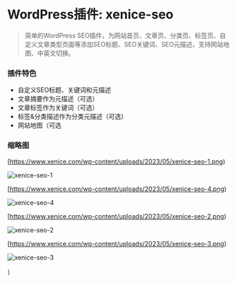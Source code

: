 # WordPress插件: xenice-seo
> 简单的WordPress SEO插件，为网站首页、文章页、分类页、标签页、自定义文章类型页面等添加SEO标题、SEO关键词、SEO元描述，支持网站地图、中英文切换。  

### 插件特色

- 自定义SEO标题、关键词和元描述
- 文章摘要作为元描述（可选）
- 文章标签作为关键词（可选）
- 标签&分类描述作为分类元描述（可选）
- 网站地图（可选


### 缩略图

[https://www.xenice.com/wp-content/uploads/2023/05/xenice-seo-1.png)

![xenice-seo-1](https://www.xenice.com/wp-content/uploads/2023/05/xenice-seo-1.png)

[https://www.xenice.com/wp-content/uploads/2023/05/xenice-seo-4.png)

![xenice-seo-4](https://www.xenice.com/wp-content/uploads/2023/05/xenice-seo-4.png)

[https://www.xenice.com/wp-content/uploads/2023/05/xenice-seo-2.png)

![xenice-seo-2](https://www.xenice.com/wp-content/uploads/2023/05/xenice-seo-2.png)

[https://www.xenice.com/wp-content/uploads/2023/05/xenice-seo-3.png)

![xenice-seo-3](https://www.xenice.com/wp-content/uploads/2023/05/xenice-seo-3.png)

）